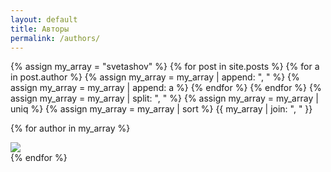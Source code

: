 ```yaml
---
layout: default
title: Авторы
permalink: /authors/
---
```


{% assign my_array = "svetashov" %}
{% for post in site.posts %}
{% for a in post.author %}
{% assign my_array = my_array | append: ", " %}
{% assign my_array = my_array | append: a %}
{% endfor %}
{% endfor %}
{% assign my_array = my_array | split: ", " %}
{% assign my_array = my_array | uniq %} 
{% assign my_array = my_array | sort %}
{{ my_array | join: ", " }}


{% for author in my_array %}
<div class="author">
	<div class="author-photo"><img src="/images/author-{{ author }}.png"></div> 
</div>
{% endfor %}